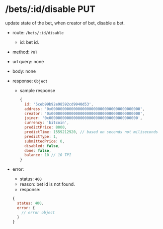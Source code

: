/bets/:id/disable PUT
=========

update state of the bet, when creator of bet, disable a bet.

* route: `/bets/:id/disable`
  * id: bet id.
* method: `PUT`
* url query: none
* body: none

* response: `Object`

  * sample response
    ```javascript
    {
      id: '5ceb99b92e98592cd9940d53',
      address: '0x0000000000000000000000000000000000000000',
      creator: '0x0000000000000000000000000000000000000000',
      joiner: '0x0000000000000000000000000000000000000000',
      currency: 'bitcoin',
      predictPrice: 8000,
      predictTime: 1559212920, // based on seconds not miliseconds
      predictType: 1,
      submittedPrice: 0,
      disabled: false,
      done: false,
      balance: 10 // 10 TPI
    }
    ```

* error:
  * status: `400`
  * reason: bet id is not found.
  * response:
  ```javascript
  {
    status: 400,
    error: {
      // error object
    }
  }
  ```
